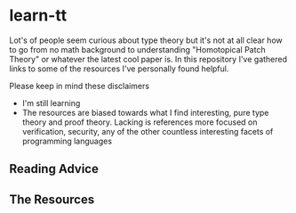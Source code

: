 # learn-tt

Lot's of people seem curious about type theory but it's not at all
clear how to go from no math background to understanding "Homotopical
Patch Theory" or whatever the latest cool paper is. In this repository
I've gathered links to some of the resources I've personally found
helpful.

Please keep in mind these disclaimers

 - I'm still learning
 - The resources are biased towards what I find interesting, pure type
   theory and proof theory. Lacking is references more focused on
   verification, security, any of the other countless interesting
   facets of programming languages

## Reading Advice

## The Resources
